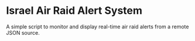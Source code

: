 # Israel Air Raid Alert System
A simple script to monitor and display real-time air raid alerts from a remote JSON source.
